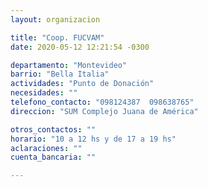 ```yaml
---
layout: organizacion

title: "Coop. FUCVAM"
date: 2020-05-12 12:21:54 -0300

departamento: "Montevideo"
barrio: "Bella Italia"
actividades: "Punto de Donación"
necesidades: ""
telefono_contacto: "098124387  098638765"
direccion: "SUM Complejo Juana de América"

otros_contactos: ""
horario: "10 a 12 hs y de 17 a 19 hs"
aclaraciones: ""
cuenta_bancaria: ""

---
```

